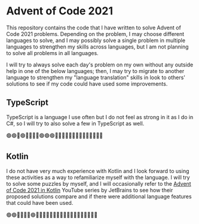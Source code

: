 # Advent of Code 2021

This repository contains the code that I have written to solve Advent of Code 2021 problems. Depending on the problem, I may choose different languages to solve, and I may possibly solve a single problem in multiple languages to strengthen my skills across languages, but I am not planning to solve all problems in all languages.

I will try to always solve each day's problem on my own without any outside help in one of the below languages; then, I may try to migrate to another language to strengthen my "language translation" skills in  look to others' solutions to see if my code could have used some improvements.

## TypeScript

TypeScript is a language I use often but I do not feel as strong in it as I do in C#, so I will try to also solve a few in TypeScript as well.

🟢🟢🔴🟢🔴🔴🔴🔴🟢🟢🟢🔴🔴🔴🔴🔴🔴🔴🔴🔴🔴🔴🔴🔴🔴

## Kotlin

I do not have very much experience with Kotlin and I look forward to using these activities as a way to refamiliarize myself with the language. I will try to solve some puzzles by myself, and I will occasionally refer to the [Advent of Code 2021 in Kotlin](https://www.youtube.com/playlist?list=PLlFc5cFwUnmy2hYx6k3TjjFLd7QXH2CjF) YouTube series by JetBrains to see how their proposed solutions compare and if there were additional language features that could have been used.

🟢🟢🔴🔴🔴🔴🟢🔴🔴🔴🔴🔴🔴🔴🔴🔴🔴🔴🔴🔴🔴🔴🔴🔴🔴
